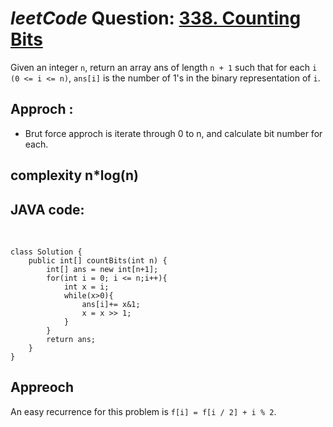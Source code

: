 # _leetCode_ Question: [338. Counting Bits](https://leetcode.com/problems/counting-bits/)

Given an integer `n`, return an array ans of length `n + 1` such that for each `i (0 <= i <= n)`, `ans[i]` is the number of 1's in the binary representation of `i`.

## Approch :

- Brut force approch is iterate through 0 to n, and calculate bit number for each.

## complexity n\*log(n)

## JAVA code:

<br>

    class Solution {
        public int[] countBits(int n) {
            int[] ans = new int[n+1];
            for(int i = 0; i <= n;i++){
                int x = i;
                while(x>0){
                    ans[i]+= x&1;
                    x = x >> 1;
                }
            }
            return ans;
        }
    }

## Appreoch

An easy recurrence for this problem is `f[i] = f[i / 2] + i % 2`.
